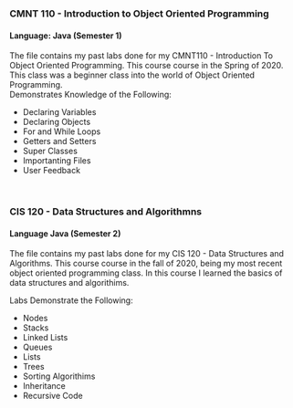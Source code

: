 ### CMNT 110 - Introduction to Object Oriented Programming
#### Language: Java (Semester 1) 

The file contains my past labs done for my CMNT110 - Introduction To Object Oriented Programming. This course course in the Spring of 2020. This class was a beginner class into the world of Object Oriented Programming. 
<br>
Demonstrates Knowledge of the Following:
* Declaring Variables
* Declaring Objects
* For and While Loops
* Getters and Setters
* Super Classes
* Importanting Files
* User Feedback

<br>

### CIS 120 - Data Structures and Algorithmns
#### Language Java (Semester 2)

The file contains my past labs done for my CIS 120 - Data Structures and Algorithms. This course course in the fall of 2020, being my most recent object oriented programming class. In this course I learned the basics of data structures and algorithims.

Labs Demonstrate the Following:

* Nodes
* Stacks
* Linked Lists
* Queues
* Lists
* Trees
* Sorting Algorithims
* Inheritance
* Recursive Code


